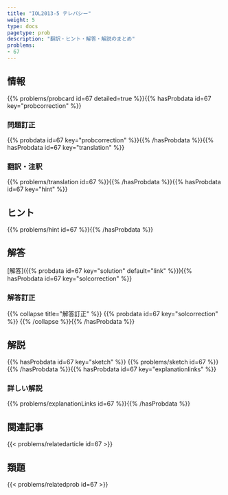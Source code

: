 ```yaml
---
title: "IOL2013-5 テレパシー"
weight: 5
type: docs
pagetype: prob
description: "翻訳・ヒント・解答・解説のまとめ"
problems: 
- 67
---
```


## 情報

{{% problems/probcard id=67 detailed=true %}}{{% hasProbdata id=67 key="probcorrection" %}}

### 問題訂正

{{% probdata id=67 key="probcorrection" %}}{{% /hasProbdata %}}{{% hasProbdata id=67 key="translation" %}}

### 翻訳・注釈

{{% problems/translation id=67 %}}{{% /hasProbdata %}}{{% hasProbdata id=67 key="hint" %}}

## ヒント

{{% problems/hint id=67 %}}{{% /hasProbdata %}}

## 解答

[解答]({{% probdata id=67 key="solution" default="link" %}}){{% hasProbdata id=67 key="solcorrection" %}}

### 解答訂正

{{% collapse title="解答訂正" %}}
{{% probdata id=67 key="solcorrection" %}}
{{% /collapse %}}{{% /hasProbdata %}}

## 解説

{{% hasProbdata id=67 key="sketch" %}}
{{% problems/sketch id=67 %}}
{{% /hasProbdata %}}{{% hasProbdata id=67 key="explanationlinks" %}}

### 詳しい解説

{{% problems/explanationLinks id=67 %}}{{% /hasProbdata %}}

## 関連記事

{{< problems/relatedarticle id=67 >}}

## 類題

{{< problems/relatedprob id=67 >}}
